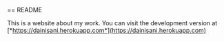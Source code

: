 == README

This is a website about my work. You can visit the development version at [*https://dainisani.herokuapp.com*](https://dainisani.herokuapp.com)
